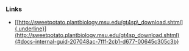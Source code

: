 ### Links

-   [[http://sweetpotato.plantbiology.msu.edu/gt4sp\_download.shtml]{.underline}](http://sweetpotato.plantbiology.msu.edu/gt4sp_download.shtml){#docs-internal-guid-207048ac-7fff-2cb1-d677-00645c305c3b}

